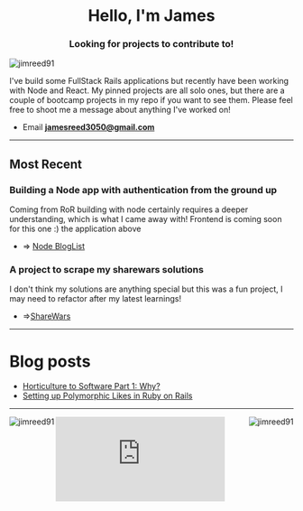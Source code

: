 <h1 align="center">Hello, I'm James </h1>
<h3 align="center">Looking for projects to contribute to!</h3>

<p align="left"> <img src="https://komarev.com/ghpvc/?username=jimreed91&label=Profile%20views&color=0e75b6&style=flat" alt="jimreed91" /> </p>

<p align="left"> I've build some FullStack Rails applications but recently have been working with Node and React. My pinned projects are all solo ones, but there are a couple of bootcamp projects in my repo if you want to see them. Please feel free to shoot me a message about anything I've worked on! 
  
- Email **jamesreed3050@gmail.com**
 -----
  
## Most Recent
  
  ### Building a Node app with authentication from the ground up
  Coming from RoR building with node certainly requires a deeper understanding, which is what I came away with! Frontend is coming soon for this one :)  the application above 
  - => [Node BlogList](https://github.com/Jimreed91/node-blog)
  
  ### A project to scrape my sharewars solutions 
  I don't think my solutions are anything special but this was a fun project, I may need to refactor after my latest learnings!
  - =>[ShareWars](https://cw.jimreed91.me)
</p> 

-----


# Blog posts

<!-- BLOG-POST-LIST:START -->
- [Horticulture to Software Part 1: Why?](https://medium.com/@jamesreed3050/horticulture-to-software-part-1-why-286c74de897b?source=rss-923bdd4d1477------2)
- [Setting up Polymorphic Likes in Ruby on Rails](https://medium.com/@jamesreed3050/setting-up-polymorphic-likes-in-rails-7d8be2e01c12?source=rss-923bdd4d1477------2)
<!-- BLOG-POST-LIST:END -->

-----

<p><img align="left" src="https://github-readme-stats.vercel.app/api/top-langs?username=jimreed91&show_icons=true&theme=tokyonight&locale=en&layout=compact" alt="jimreed91" /></p>

<p><img align="right" src="https://github-readme-streak-stats.herokuapp.com/?user=jimreed91&theme=dark" alt="jimreed91" /></p>


<figure><embed src="https://wakatime.com/share/@4e19923f-fdfe-4dd0-8eb6-1b9483c67944/49a1ad57-f172-4487-88ce-38d90f1e94fe.svg"></embed></figure>
